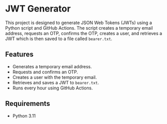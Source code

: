 # JWT Generator

This project is designed to generate JSON Web Tokens (JWTs) using a Python script and GitHub Actions. The script creates a temporary email address, requests an OTP, confirms the OTP, creates a user, and retrieves a JWT which is then saved to a file called `bearer.txt`.

## Features

- Generates a temporary email address.
- Requests and confirms an OTP.
- Creates a user with the temporary email.
- Retrieves and saves a JWT to `bearer.txt`.
- Runs every hour using GitHub Actions.

## Requirements

- Python 3.11
